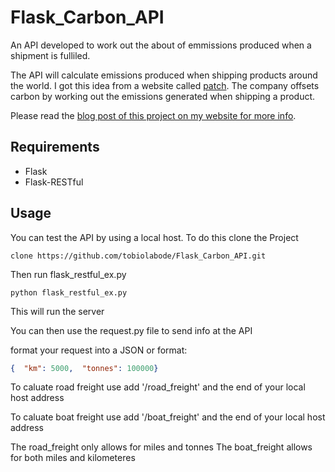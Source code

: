 # Flask_Carbon_API
An API developed to work out the about of emmissions produced when a shipment is fulliled.


The API  will calculate emissions produced when shipping products around the world. I got this idea from a website called [patch](https://www.usepatch.com/). 
The company offsets carbon by working out the emissions generated when shipping a product.

Please read the [blog post of this project on my website for more info](https://www.tobiolabode.com/blog/2020/6/25/python-api-for-carbon-emmissions).

## Requirements
- Flask
- Flask-RESTful


## Usage
You can test the API by using a local host. To do this clone the Project
```
clone https://github.com/tobiolabode/Flask_Carbon_API.git
```
Then run flask_restful_ex.py
```
python flask_restful_ex.py
```
This will run the server

You can then use the request.py file to send info at the API

format your request into a JSON or format:
```json
{  "km": 5000,  "tonnes": 100000}

```

To caluate road freight use add '/road_freight' and the end of your local host address

To caluate boat freight use add '/boat_freight' and the end of your local host address

The road_freight only allows for miles and tonnes
The boat_freight allows for both miles and kilometeres
